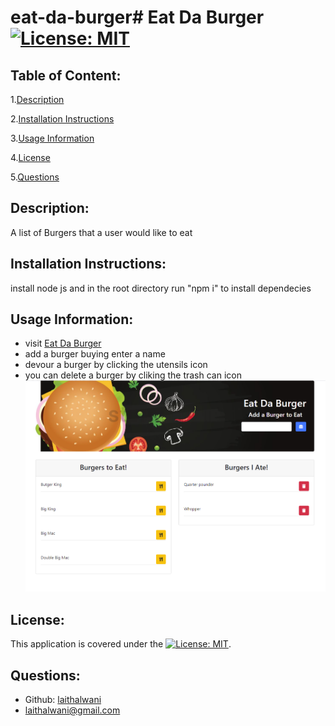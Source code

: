 # eat-da-burger# Eat Da Burger           [![License: MIT](https://img.shields.io/badge/License-MIT-yellow.svg)](https://opensource.org/licenses/MIT) 

## Table of Content:
1.[Description](#Description)

2.[Installation Instructions](#Installation-Instructions)

3.[Usage Information](#Usage-Information)

4.[License](#License)

5.[Questions](#Questions)


## Description:
A list of Burgers that a user would like to eat

## Installation Instructions:
install node js and in the root directory run "npm i" to install dependecies

## Usage Information:
* visit [Eat Da Burger](https://eat-da-burger-34353.herokuapp.com/)
* add a burger buying enter a name
* devour a burger by clicking the utensils icon
* you can delete a burger by cliking the trash can icon 
![](./public/assets/img/burger.png)


## License:
This application is covered under the [![License: MIT](https://img.shields.io/badge/License-MIT-yellow.svg)](https://opensource.org/licenses/MIT).   

## Questions:
* Github: [laithalwani](https://github.com/laithalwani)
* laithalwani@gmail.com